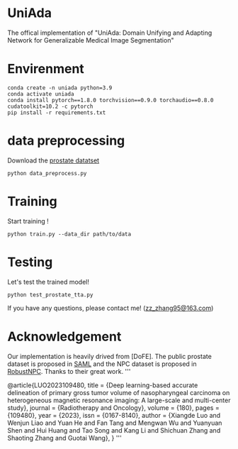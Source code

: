 # UniAda
The offical implementation of "UniAda: Domain Unifying and Adapting Network for Generalizable Medical Image Segmentation"


# Envirenment
```shell
conda create -n uniada python=3.9
conda activate uniada
conda install pytorch==1.8.0 torchvision==0.9.0 torchaudio==0.8.0 cudatoolkit=10.2 -c pytorch
pip install -r requirements.txt
```

# data preprocessing
Download the [prostate datatset](https://liuquande.github.io/SAML/) 
```shell
python data_preprocess.py
```

# Training
Start training !
```shell
python train.py --data_dir path/to/data
```

# Testing
Let's test the trained model!
```shell
python test_prostate_tta.py
```

If you have any questions, please contact me! (zz_zhang95@163.com)

# Acknowledgement
Our implementation is heavily drived from [DoFE]. The public prostate dataset is proposed in [SAML](https://arxiv.org/pdf/2007.02035) and the NPC dataset is proposed in [RobustNPC](https://www.sciencedirect.com/science/article/pii/S016781402300018X). Thanks to their great work.
'''

@article{LUO2023109480,
title = {Deep learning-based accurate delineation of primary gross tumor volume of nasopharyngeal carcinoma on heterogeneous magnetic resonance imaging: A large-scale and multi-center study},
journal = {Radiotherapy and Oncology},
volume = {180},
pages = {109480},
year = {2023},
issn = {0167-8140},
author = {Xiangde Luo and Wenjun Liao and Yuan He and Fan Tang and Mengwan Wu and Yuanyuan Shen and Hui Huang and Tao Song and Kang Li and Shichuan Zhang and Shaoting Zhang and Guotai Wang},
}
'''
